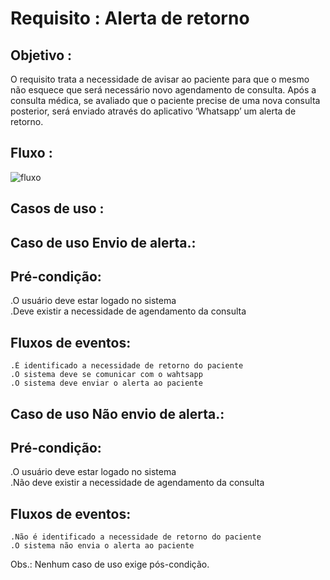 # Requisito : Alerta de retorno
## Objetivo :
O requisito trata a necessidade de avisar ao paciente para que o mesmo não esquece que será necessário novo agendamento de consulta. Após a consulta médica, se avaliado que o paciente precise de uma nova consulta posterior, será enviado através do aplicativo ‘Whatsapp’ um alerta de retorno.
## Fluxo :
![fluxo](https://https://github.com/arquiteturaes/arquitetura201701/blob/master/Imagens/fluxoAlertaRetorno.png?raw=true)
## Casos de uso :
## Caso de uso Envio de alerta.:
## Pré-condição:
.O usuário deve estar logado no sistema  
.Deve existir a necessidade de agendamento da consulta
## Fluxos de eventos:
	.É identificado a necessidade de retorno do paciente
	.O sistema deve se comunicar com o wahtsapp
	.O sistema deve enviar o alerta ao paciente
## Caso de uso Não envio de alerta.:
## Pré-condição:
.O usuário deve estar logado no sistema  
.Não deve existir a necessidade de agendamento da consulta
## Fluxos de eventos:
	.Não é identificado a necessidade de retorno do paciente
	.O sistema não envia o alerta ao paciente
Obs.: Nenhum caso de uso exige pós-condição.
